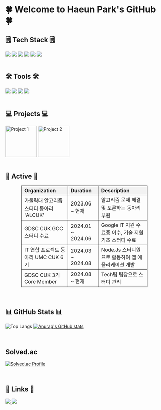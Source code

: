 <!-- [![Hits](https://hits.seeyoufarm.com/api/count/incr/badge.svg?url=https%3A%2F%2Fgithub.com%2Fzzsza)](https://hits.seeyoufarm.com) -->

 <h1>🍀 Welcome to Haeun Park's GitHub 🍀</h1>

<!-- <h2>🔍 Backend & Frontend Development🔍</h2>-->

  <h2>🗒️ Tech Stack 🗒️</h2>
  <div>
    <img src="https://img.shields.io/badge/C%2B%2B-00599C?style=for-the-badge&logo=C%2B%2B&logoColor=white" />
    <img src="https://img.shields.io/badge/JavaScript-F7DF1E?style=for-the-badge&logo=javascript&logoColor=black" />
    <img src="https://img.shields.io/badge/HTML5-E34F26?style=for-the-badge&logo=html5&logoColor=white" />
    <img src="https://img.shields.io/badge/CSS3-1572B6?style=for-the-badge&logo=css3&logoColor=white" />
   <!-- <img src="https://img.shields.io/badge/Node.js-5FA04E?style=for-the-badge&logo=node.js&logoColor=white" /-->
    <img src="https://img.shields.io/badge/MySQL-4479A1?style=for-the-badge&logo=mysql&logoColor=white" />
    <img src="https://img.shields.io/badge/SpringBoot-6DB33F?style=for-the-badge&logo=mysql&logoColor=white" />
  </div>
  
  <br>
  
  <h2>🛠 Tools 🛠</h2>
  <div>
    <img src="https://img.shields.io/badge/git-F05033?style=for-the-badge&logo=git&logoColor=white" />
    <img src="https://img.shields.io/badge/github-181717?style=for-the-badge&logo=github&logoColor=white" />
    <img src="https://img.shields.io/badge/Notion-F3F3F3?style=for-the-badge&logo=notion&logoColor=black" />
    <img src="https://img.shields.io/badge/VSCode-2C2C32?style=for-the-badge&logo=visual-studio-code&logoColor=22ABF3" />
  </div>
  
  <br>
  
  <h2>💻 Projects 💻</h2>
  <div>
    <img src="https://github.com/user-attachments/assets/eaa91c90-a436-4130-9002-ff3630e81653" width="100px" alt="Project 1" />
    <img src="https://github.com/user-attachments/assets/053d17d0-aae6-4ac8-8669-e4616c70f11d" width="100px" alt="Project 2" />
  </div>
  
  <br>
  
  <h2>📓 Active 📓</h2>
  <div align="center">
    <table border="1" cellpadding="10" cellspacing="0" style="border-collapse: collapse; width: 80%;">
      <thead>
        <tr>
          <th style="background-color: #f2f2f2; text-align: left;">Organization</th>
          <th style="background-color: #f2f2f2; text-align: left;">Duration</th>
          <th style="background-color: #f2f2f2; text-align: left;">Description</th>
        </tr>
      </thead>
      <tbody>
         <tr>
        <td>가톨릭대 알고리즘 스터디 동아리 'ALCUK'</td>
        <td>2023.06 ~ 현재</td>
        <td>알고리즘 문제 해결 및 토론하는 동아리 부원</td>
      </tr>
      <tr>
        <td>GDSC CUK GCC 스터디 수료</td>
        <td>2024.01 ~ 2024.06</td>
        <td>Google IT 지원 수료증 이수, 기술 지원 기초 스터디 수료</td>
      </tr>
      <tr>
        <td>IT 연합 프로젝트 동아리 UMC CUK 6기</td>
        <td>2024.03 ~ 2024.08</td>
        <td>Node.Js 스터디원으로 활동하며 앱 애플리케이션 개발</td>
      </tr>
      <tr>
        <td>GDSC CUK 3기 Core Member</td>
        <td>2024.08 ~ 현재</td>
        <td>Tech팀 팀장으로 스터디 관리</td>
      </tr>
        </tr>
      </tbody>
    </table>
  </div>
  
  <br>

  <h2>📊 GitHub Stats 📊</h2>
  
![Top Langs](https://github-readme-stats.vercel.app/api/top-langs/?username=haeun9634&layout=compact) [![Anurag's GitHub stats](https://github-readme-stats.vercel.app/api?username=haeun9634&show_icons=true&theme=radical)](https://github.com/haeun9634)

<br>

  <h2> Solved.ac </h2>
  
[![Solved.ac Profile](https://mazassumnida.wtf/api/v2/generate_badge?boj=haeun9634)](https://solved.ac/profile/haeun9634)


  <br>
  <h2>🔗 Links 🔗</h2>
  <div>
    <a href="https://mint10.tistory.com/" target="_blank">
      <img src="https://img.shields.io/badge/Tistory-000000?style=for-the-badge&logo=tistory&logoColor=white" />
    </a>
    <a href="mailto:haeun9634@naver.com">
      <img src="https://img.shields.io/badge/Email-03C75A?style=for-the-badge&logo=gmail&logoColor=white" />
    </a>
  </div>
</div>


<!--*haeun9634/haeun9634** is a ✨ _special_ ✨ repository because its `README.md` (this file) appears on your GitHub profile.

Here are some ideas to get you started:

- 🔭 I’m currently working on ...
- 🌱 I’m currently learning ...
- 👯 I’m looking to collaborate on ...
- 🤔 I’m looking for help with ...
- 💬 Ask me about ...
- 📫 How to reach me: ...
- 😄 Pronouns: ...
- ⚡ Fun fact: ...

![Top Langs](https://github-readme-stats.vercel.app/api/top-langs/?username=haeun9634&layout=compact)
[![Anurag's GitHub stats](https://github-readme-stats.vercel.app/api?username=haeun9634&show_icons=true&theme=radical)]
-->
